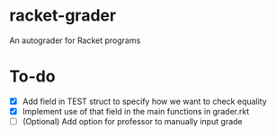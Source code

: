 # racket-grader
An autograder for Racket programs

# To-do #
- [x] Add field in TEST struct to specify how we want to check equality
- [x] Implement use of that field in the main functions in grader.rkt
- [ ] (Optional) Add option for professor to manually input grade 
